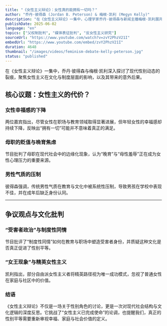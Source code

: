 ```yaml
---
title: "《女性主义辩论》：女性真的能拥有一切吗？"
author: "乔丹·彼得森 (Jordan B. Peterson) & 梅根·凯利 (Megyn Kelly)"
description: "在《女性主义辩论》一集中，心理学家乔丹·彼得森与新闻主播梅根·凯利展开深度对话，探讨现代女性主义的文化与心理影响，尤其是女性幸福感下降、传统男性气质的压制，以及母职与职业之间的张力。"
publishDate: 2025-06-02
language: "en"
topics: ["父权制批判", "媒体表征批判", "反女性主义研究"]
sourceUrl: "https://www.youtube.com/watch?v=zvY2PhzV21I"
embedUrl: "https://www.youtube.com/embed/zvY2PhzV21I"
duration: 4648
thumbnail: "/images/videos/feminism-debate-kelly-peterson.jpg"
status: "published"
---
```


在《女性主义辩论》一集中，乔丹·彼得森与梅根·凯利深入探讨了现代性别动态的裂痕，聚焦女性主义在文化与制度层面的影响，以及其带来的意外后果。

## 核心议题：女性主义的代价？

### 女性幸福感的下降
两位嘉宾指出，尽管女性在职场与教育领域取得显著进展，但年轻女性的幸福感却持续下降，反映出“拥有一切”可能并不意味着真正的满足。

### 母职的贬值与晚育焦虑
节目批判了母职在现代社会中的边缘化现象，认为“晚育”与“母性羞辱”正在成为女性心理压力的重要来源。

### 男性气质的压制
彼得森强调，传统男性气质在教育与文化中被系统性压制，导致男孩在学校中表现不佳，并在成年后缺乏身份认同。

---

## 争议观点与文化批判

### “受害者政治”与制度性同情
节目批评了“制度性同情”如何在教育与职场中塑造受害者身份，并质疑这种文化是否真正促进了性别平等。

### “女王现象”与精英女性主义
凯利指出，部分自由派女性主义者将精英路径视为唯一成功模式，忽视了普通女性在家庭与社区中的价值。

### 结语
《女性主义辩论》不仅是一场关于性别角色的讨论，更是一次对现代社会结构与文化逻辑的深度反思。它挑战了“女性主义已完成使命”的论调，也提醒我们，真正的性别平等需要重新审视幸福、家庭与社会价值的定义。
